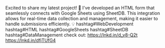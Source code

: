 Excited to share my latest project! 🚀
I've developed an HTML form that seamlessly connects with Google Sheets using SheetDB. This integration allows for real-time data collection and management, making it easier to handle submissions efficiently. 💡
hashtag#WebDevelopment hashtag#HTML hashtag#GoogleSheets hashtag#SheetDB hashtag#DataManagement 
check out:
https://lnkd.in/d_v8-Q2t
https://lnkd.in/dfjTUfG4

